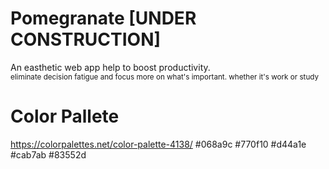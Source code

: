 # Pomegranate [UNDER CONSTRUCTION]
An easthetic web app help to boost productivity.<br>
<sub>eliminate decision fatigue and focus more on what's important. whether it's work or study</sub>

# Color Pallete
https://colorpalettes.net/color-palette-4138/
#068a9c
#770f10
#d44a1e
#cab7ab
#83552d


